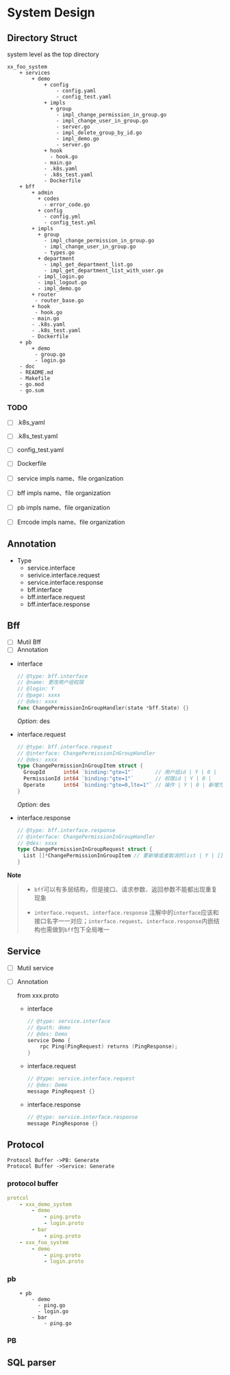 # System Design 

## Directory Struct

system level as the top directory

```xquery
xx_foo_system
	+ services
		+ demo
			+ config
				- config.yaml
				- config_test.yaml
			+ impls
			  + group
			    - impl_change_permission_in_group.go
			    - impl_change_user_in_group.go
			    - server.go
				- impl_delete_group_by_id.go
				- impl_demo.go
				- server.go
			+ hook
			  - hook.go
			- main.go
			- .k8s.yaml
			- .k8s_test.yaml
			- Dockerfile
	+ bff
		+ admin
		  + codes
		  	- error_code.go
		  + config
		    - config.yml
		    - config_test.yml
		+ impls
		  + group
		  	- impl_change_permission_in_group.go
		  	- impl_change_user_in_group.go
		  	- types.go
		  + department
		    - impl_get_department_list.go
		    - impl_get_department_list_with_user.go
		  - impl_login.go
		  - impl_logout.go
		  - impl_demo.go
		+ router
		 - router_base.go
		+ hook
		 - hook.go
		- main.go
		- .k8s.yaml
		- .k8s_test.yaml
		- Dockerfile
	+ pb
		+ demo
		 - group.go
		 - login.go
	- doc
	- README.md
	- Makefile
	- go.mod
	- go.sum
```

### TODO

- [ ] .k8s_yaml
- [ ] .k8s_test.yaml
- [ ] config_test.yaml
- [ ] Dockerfile
- [ ] service impls name、file organization
- [ ] bff  impls name、file organization
- [ ] pb impls name、file organization
- [ ] Errcode impls name、file organization



## Annotation

- Type 
  - service.interface
  - serivice.interface.request
  - service.interface.response
  - bff.interface
  - bff.interface.request
  - bff.interface.response

## Bff

- [ ] Mutil Bff
- [ ] Annotation

- interface

  ```go
  // @type: bff.interface
  // @name: 更改用户组权限
  // @login: Y
  // @page: xxxx
  // @des: xxxx
  func ChangePermissionInGroupHandler(state *bff.State) {}
  ```

  *Option*: des

- interface.request

  ```go
  // @type: bff.interface.request
  // @interface: ChangePermissionInGroupHandler
  // @des: xxxx
  type ChangePermissionInGroupItem struct {
  	GroupId      int64 `binding:"gte=1"`       // 用户组id | Y | 0 |
  	PermissionId int64 `binding:"gte=1"`       // 权限id | Y | 0 |
  	Operate      int64 `binding:"gte=0,lte=1"` // 操作 | Y | 0 | 新增为1，取消为0
  }
  ```

  *Option*: des

- interface.response

  ```go
  // @type: bff.interface.response
  // @interface: ChangePermissionInGroupHandler
  // @des: xxxx
  type ChangePermissionInGroupRequest struct {
  	List []*ChangePermissionInGroupItem // 要新增或者取消的list | Y | [] |
  }
  ```

**Note**

> - `bff`可以有多层结构，但是接口、请求参数、返回参数不能都出现重复现象
>
> - `interface.request`、`interface.response` 注解中的`interface`应该和接口名字一一对应；`interface.request`、`interface.response`内嵌结构也需做到`bff`包下全局唯一

## Service

- [ ] Mutil service

- [ ] Annotation

  from xxx.proto

  - interface

    ```go
    // @type: service.interface
    // @path: demo
    // @des: Demo
    service Demo {
    	rpc	Ping(PingRequest) returns (PingResponse);
    }
    ```

  - interface.request

    ```go
    // @type: service.interface.request
    // @des: Demo
    message PingRequest {}
    ```

  - interface.response

    ```go
    // @type: service.interface.response
    message PingResponse {}
    ```

## Protocol

```sequence
Protocol Buffer ->PB: Generate
Protocol Buffer ->Service: Generate
```



### protocol buffer

```yaml
protcol
	- xxx_demo_system
		- demo
			- ping.proto
			- login.proto
		- bar
			- ping.proto
	- xxx_foo_system
		- demo
			- ping.proto
			- login.proto
```

### pb

```
	+ pb
		- demo
		  - ping.go
		  - login.go
		- bar
			- ping.go
```

### PB



## SQL parser



